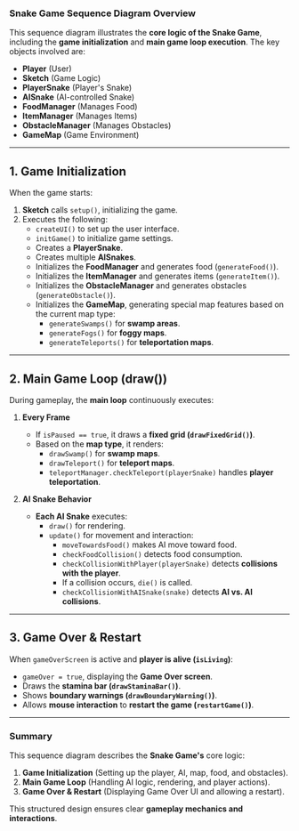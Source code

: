 ### **Snake Game Sequence Diagram Overview**  

This sequence diagram illustrates the **core logic of the Snake Game**, including the **game initialization** and **main game loop execution**. The key objects involved are:  
- **Player** (User)  
- **Sketch** (Game Logic)  
- **PlayerSnake** (Player's Snake)  
- **AISnake** (AI-controlled Snake)  
- **FoodManager** (Manages Food)  
- **ItemManager** (Manages Items)  
- **ObstacleManager** (Manages Obstacles)  
- **GameMap** (Game Environment)  

---

## **1. Game Initialization**  
When the game starts:  
1. **Sketch** calls `setup()`, initializing the game.  
2. Executes the following:  
   - `createUI()` to set up the user interface.  
   - `initGame()` to initialize game settings.  
   - Creates a **PlayerSnake**.  
   - Creates multiple **AISnakes**.  
   - Initializes the **FoodManager** and generates food (`generateFood()`).  
   - Initializes the **ItemManager** and generates items (`generateItem()`).  
   - Initializes the **ObstacleManager** and generates obstacles (`generateObstacle()`).  
   - Initializes the **GameMap**, generating special map features based on the current map type:  
     - `generateSwamps()` for **swamp areas**.  
     - `generateFogs()` for **foggy maps**.  
     - `generateTeleports()` for **teleportation maps**.  

---

## **2. Main Game Loop (draw())**  
During gameplay, the **main loop** continuously executes:  
1. **Every Frame**  
   - If `isPaused == true`, it draws a **fixed grid (`drawFixedGrid()`)**.  
   - Based on the **map type**, it renders:  
     - `drawSwamp()` for **swamp maps**.  
     - `drawTeleport()` for **teleport maps**.  
     - `teleportManager.checkTeleport(playerSnake)` handles **player teleportation**.  

2. **AI Snake Behavior**  
   - **Each AI Snake** executes:  
     - `draw()` for rendering.  
     - `update()` for movement and interaction:  
       - `moveTowardsFood()` makes AI move toward food.  
       - `checkFoodCollision()` detects food consumption.  
       - `checkCollisionWithPlayer(playerSnake)` detects **collisions with the player**.  
       - If a collision occurs, `die()` is called.  
       - `checkCollisionWithAISnake(snake)` detects **AI vs. AI collisions**.  

---

## **3. Game Over & Restart**  
When `gameOverScreen` is active and **player is alive (`isLiving`)**:  
- `gameOver = true`, displaying the **Game Over screen**.  
- Draws the **stamina bar (`drawStaminaBar()`)**.  
- Shows **boundary warnings (`drawBoundaryWarning()`)**.  
- Allows **mouse interaction** to **restart the game (`restartGame()`)**.  

---

### **Summary**  
This sequence diagram describes the **Snake Game's** core logic:  
1. **Game Initialization** (Setting up the player, AI, map, food, and obstacles).  
2. **Main Game Loop** (Handling AI logic, rendering, and player actions).  
3. **Game Over & Restart** (Displaying Game Over UI and allowing a restart).  

This structured design ensures clear **gameplay mechanics and interactions**.
